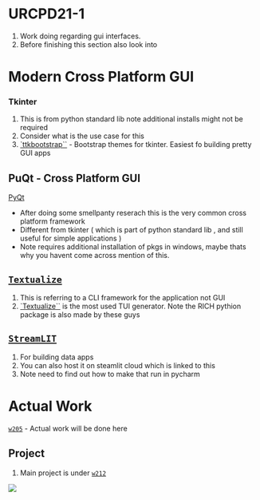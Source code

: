 # URCPD21-1 

1. Work doing regarding gui interfaces.
2. Before finishing this section also look into 

# Modern Cross Platform GUI 

### Tkinter 

1. This is from python standard lib note additional installs might not be required
2. Consider what is the use case for this 
3. [`ttkbootstrap``](https://ttkbootstrap.readthedocs.io/en/latest/) - Bootstrap themes for tkinter. Easiest fo building pretty GUI apps

## PuQt - Cross Platform GUI

[PyQt](https://doc.qt.io/qtforpython-6/)
- After doing some smellpanty reserach this is the very common cross platform framework
- Different from tkinter ( which is part of python standard lib , and still useful for simple applications )
- Note requires additional installation of pkgs in windows, maybe thats why you havent come across mention of this. 

## [`Textualize`](https://www.textualize.io/)

1. This is referring to a CLI framework for the application not GUI
2. [`Textualize``](https://www.textualize.io/) is the most used TUI generator. Note the RICH pythion package is also made by these guys 

## [`StreamLIT`](https://streamlit.io/) 

1. For building data apps 
2. You can also host it on steamlit cloud which is linked to this
3. Note need to find out how to make that run in pycharm

# Actual Work 

[`w205`](./w205) - Actual work will be done here 

## Project 

1. Main project is under [`w212`](./w212)

![](./w212/v2.gif)